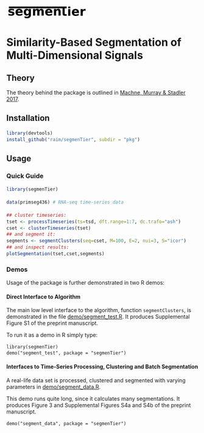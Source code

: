 ![segmenTier](doc/logo.png) 

# Similarity-Based Segmentation of Multi-Dimensional Signals

## Theory

The theory behind the package is outlined in
[Machne, Murray & Stadler 2017](http://www.nature.com/articles/s41598-017-12401-8).

## Installation

```R
library(devtools)
install_github("raim/segmenTier", subdir = "pkg")
```

## Usage

### Quick Guide

```R
library(segmenTier)

data(primseg436) # RNA-seq time-series data

## cluster timeseries:
tset <- processTimeseries(ts=tsd, dft.range=1:7, dc.trafo="ash")
cset <- clusterTimeseries(tset)
## and segment it:
segments <- segmentClusters(seq=cset, M=100, E=2, nui=3, S="icor")
## and inspect results:
plotSegmentation(tset,cset,segments)
```

### Demos

Usage of the package is further demonstrated in two R demos:

#### Direct Interface to Algorithm

The main low level interface to the algorithm, function `segmentClusters`,
is demonstrated in the file [demo/segment_test.R](demo/segment_test.R). 
It produces Supplemental Figure S1 of the preprint 
manuscript.

To run it as a demo in R simply type:
```
library(segmenTier)
demo("segment_test", package = "segmenTier")
```

#### Interfaces to Time-Series Processing, Clustering and Batch Segmentation 

A real-life data set is processed, clustered and 
segmented with varying parameters in 
[demo/segment_data.R](demo/segment_data.R).

This demo runs quite long, since it calculates many 
segmentations. It produces Figure 3 and Supplemental Figures
S4a and S4b of the preprint manuscript.

```
demo("segment_data", package = "segmenTier")
```

